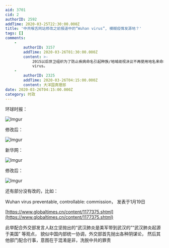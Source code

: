 ```yaml
---
aid: 3701
cid: 2
authorID: 2592
addTime: 2020-03-25T22:30:00.000Z
title: '中共喉舌网站修改之前报道中的“Wuhan virus”, 模糊疫情发源地？'
tags: []
comments:
    -
        authorID: 3157
        addTime: 2020-03-26T01:30:00.000Z
        content: >-
            2015以后世卫组织为了防止疾病命名引起种族/地域歧视决议不再使用地名来命名疾病和病原体。负责任的世卫成员都不会再使用武汉病毒/肺炎这种说法。现在新冠病毒在中英文里都有了正式名称。一开始没有公认的名字记者又不了解世卫规则，现在允许人家改正。连川普这么顽固的人都学会了不能用chinese
            virus。
    -
        authorID: 2325
        addTime: 2020-03-26T04:15:00.000Z
        content: 大洋国真理部
date: 2020-03-26T04:15:00.000Z
category: 时政
---
```


环球时报：

![Imgur](https://i.imgur.com/2kQloDq.jpg)

修改后：

![Imgur](https://i.imgur.com/JtTlqHK.jpg)

新华网：

![Imgur](https://i.imgur.com/rU5QfUF.jpg)

修改后：

![Imgur](https://i.imgur.com/rU5QfUF.jpg)

还有部分没有改的，比如：

Wuhan virus preventable, controllable: commission， 发表于1月19日

[https://www.globaltimes.cn/content/1177375.shtml](https://www.globaltimes.cn/content/1177375.shtml)

此举配合外交部发言人赵立坚抛出的“武汉肺炎是美军带到武汉的”“武汉肺炎起源于美国” 等观点， 貌似中国内部统一协调，外交部首先抛出各种阴谋论， 然后其他部门配合行事，意图在于混淆是非，洗脱中共的罪责
